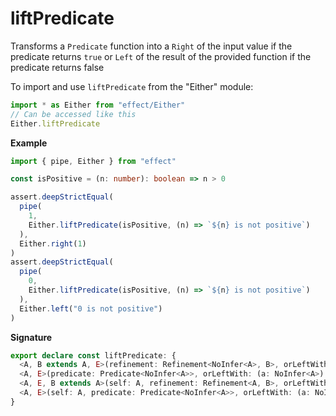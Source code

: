 # liftPredicate

Transforms a `Predicate` function into a `Right` of the input value if the predicate returns `true`
or `Left` of the result of the provided function if the predicate returns false

To import and use `liftPredicate` from the "Either" module:

```ts
import * as Either from "effect/Either"
// Can be accessed like this
Either.liftPredicate
```

**Example**

```ts
import { pipe, Either } from "effect"

const isPositive = (n: number): boolean => n > 0

assert.deepStrictEqual(
  pipe(
    1,
    Either.liftPredicate(isPositive, (n) => `${n} is not positive`)
  ),
  Either.right(1)
)
assert.deepStrictEqual(
  pipe(
    0,
    Either.liftPredicate(isPositive, (n) => `${n} is not positive`)
  ),
  Either.left("0 is not positive")
)
```

**Signature**

```ts
export declare const liftPredicate: {
  <A, B extends A, E>(refinement: Refinement<NoInfer<A>, B>, orLeftWith: (a: NoInfer<A>) => E): (a: A) => Either<B, E>
  <A, E>(predicate: Predicate<NoInfer<A>>, orLeftWith: (a: NoInfer<A>) => E): (a: A) => Either<A, E>
  <A, E, B extends A>(self: A, refinement: Refinement<A, B>, orLeftWith: (a: A) => E): Either<B, E>
  <A, E>(self: A, predicate: Predicate<NoInfer<A>>, orLeftWith: (a: NoInfer<A>) => E): Either<A, E>
}
```
